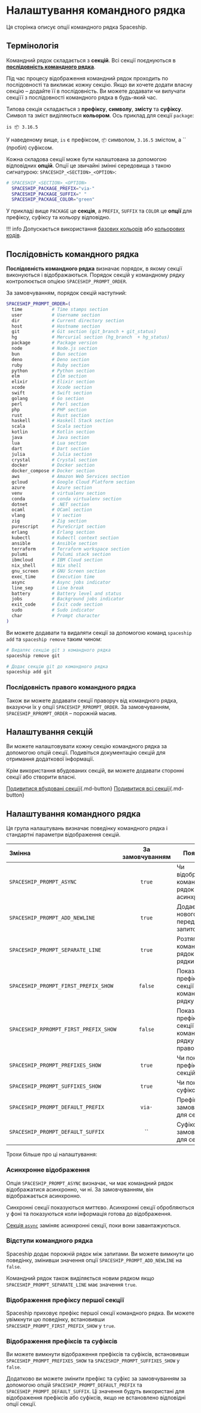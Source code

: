 # Налаштування командного рядка

Ця сторінка описує опції командного рядка Spaceship.

## Термінологія

Командний рядок складається з **секцій**. Всі секції поєднуються в [**послідовність командного рядка**](#prompt-order).

Під час процесу відображення командний рядок проходить по послідовності та викликає кожну секцію. Якщо ви хочете додати власну секцію – додайте її в послідовність. Ви можете додавати чи вилучати секціїї з послідовності командного рядка в будь-який час.

Типова секція складається з **префіксу**, **символу**, **змісту** та **суфіксу**. Символ та зміст виділяються **кольором**. Ось приклад для секції `package`:

```
is 📦 3.16.5
```

У наведеному вище, `is` є префіксом, `📦` символом, `3.16.5` змістом, а `` (пробіл) суфіксом.

Кожна складова секції може бути налаштована за допомогою відповідних **опцій**. Опції це звичайні змінні середовища з такою сигнатурою: `SPACESHIP_<SECTION>_<OPTION>`:

```zsh
# SPACESHIP_<SECTION>_<OPTION>
  SPACESHIP_PACKAGE_PREFIX="via·"
  SPACESHIP_PACKAGE_SUFFIX=" "
  SPACESHIP_PACKAGE_COLOR="green"
```

У прикладі вище `PACKAGE` це **секція**, а `PREFIX`, `SUFFIX` та `COLOR` це **опції** для префіксу, суфіксу та кольору відповідно.

!!! info
    Допускається використання [базових кольорів](https://wiki.archlinux.org/index.php/zsh#Colors) або [кольорових кодів](https://upload.wikimedia.org/wikipedia/commons/1/15/Xterm_256color_chart.svg).

## Послідовність командного рядка

**Послідовність командного рядка** визначає порядок, в якому секції виконуються і відображаються. Порядок секцій у командному рядку контролюється опцією `SPACESHIP_PROMPT_ORDER`.

За замовчуванням, порядок секцій наступний:

```zsh
SPACESHIP_PROMPT_ORDER=(
  time           # Time stamps section
  user           # Username section
  dir            # Current directory section
  host           # Hostname section
  git            # Git section (git_branch + git_status)
  hg             # Mercurial section (hg_branch  + hg_status)
  package        # Package version
  node           # Node.js section
  bun            # Bun section
  deno           # Deno section
  ruby           # Ruby section
  python         # Python section
  elm            # Elm section
  elixir         # Elixir section
  xcode          # Xcode section
  swift          # Swift section
  golang         # Go section
  perl           # Perl section
  php            # PHP section
  rust           # Rust section
  haskell        # Haskell Stack section
  scala          # Scala section
  kotlin         # Kotlin section
  java           # Java section
  lua            # Lua section
  dart           # Dart section
  julia          # Julia section
  crystal        # Crystal section
  docker         # Docker section
  docker_compose # Docker section
  aws            # Amazon Web Services section
  gcloud         # Google Cloud Platform section
  azure          # Azure section
  venv           # virtualenv section
  conda          # conda virtualenv section
  dotnet         # .NET section
  ocaml          # OCaml section
  vlang          # V section
  zig            # Zig section
  purescript     # PureScript section
  erlang         # Erlang section
  kubectl        # Kubectl context section
  ansible        # Ansible section
  terraform      # Terraform workspace section
  pulumi         # Pulumi stack section
  ibmcloud       # IBM Cloud section
  nix_shell      # Nix shell
  gnu_screen     # GNU Screen section
  exec_time      # Execution time
  async          # Async jobs indicator
  line_sep       # Line break
  battery        # Battery level and status
  jobs           # Background jobs indicator
  exit_code      # Exit code section
  sudo           # Sudo indicator
  char           # Prompt character
)
```

Ви можете додавати та видаляти секції за допомогою команд `spaceship add` та `spaceship remove` таким чином:

```zsh
# Видаляє секцію git з командного рядка
spaceship remove git

# Додає секцію git до командного рядка
spaceship add git
```

### Послідовність правого командного рядка

Також ви можете додавати секції праворуч від командного рядка, вказуючи їх у опції `SPACESHIP_RPROMPT_ORDER`. За замовчуванням, `SPACESHIP_RPROMPT_ORDER` – порожній масив.

## Налаштування секцій

Ви можете налаштовувати кожну секцію командного рядка за допомогою опцій секції. Подивіться документацію секцій для отримання додаткової інформації.

Крім використання вбудованих секцій, ви можете додавати сторонні секції або створити власні.

[Подивитися вбудовані секції](/sections/index.md ""){.md-button} [Подивитися всі секції](../registry.md ""){.md-button}

## Налаштування командного рядка

Ця група налаштувань визначає поведінку командного рядка і стандартні параметри відображення секцій.

| Змінна                                | За замовчуванням | Пояснення                                                  |
|:------------------------------------- |:----------------:| ---------------------------------------------------------- |
| `SPACESHIP_PROMPT_ASYNC`              |      `true`      | Чи відображати командний рядок асинхронно                  |
| `SPACESHIP_PROMPT_ADD_NEWLINE`        |      `true`      | Додає символ нового рядка перед кожним запитом             |
| `SPACESHIP_PROMPT_SEPARATE_LINE`      |      `true`      | Розтягнути командний рядок на два рядки                    |
| `SPACESHIP_PROMPT_FIRST_PREFIX_SHOW`  |     `false`      | Показати префікс першої секції в командному рядку          |
| `SPACESHIP_RPROMPT_FIRST_PREFIX_SHOW` |     `false`      | Показати префікс першої секції в командному рядку праворуч |
| `SPACESHIP_PROMPT_PREFIXES_SHOW`      |      `true`      | Чи показувати префікси секцій                              |
| `SPACESHIP_PROMPT_SUFFIXES_SHOW`      |      `true`      | Чи показувати суфікси секцій                               |
| `SPACESHIP_PROMPT_DEFAULT_PREFIX`     |      `via·`      | Префікс за замовчуванням для секцій                        |
| `SPACESHIP_PROMPT_DEFAULT_SUFFIX`     |        ``        | Суфікс за замовчуванням для секцій                         |

Трохи більше про ці налаштування:

### Асинхронне відображення

Опція `SPACESHIP_PROMPT_ASYNC` визначає, чи має командний рядок відображатися асинхронно, чи ні. За замовчуванням, він відображається асинхронно.

Синхронні секції показуються миттєво. Асинхронні секції обробляються у фоні та показуються коли інформація готова до відображення.

[Секція `async`](/sections/async.md) заміняє асинхронні секції, поки вони завантажуються.

### Відступи командного рядка

Spaceship додає порожній рядок між запитами. Ви можете вимкнути цю поведінку, змінивши значення опції `SPACESHIP_PROMPT_ADD_NEWLINE` на `false`.

Командний рядок також виділяється новим рядком якщо `SPACESHIP_PROMPT_SEPARATE_LINE` має значення `true`.

### Відображення префіксу першої секції

Spaceship приховує префікс першої секції командного рядка. Ви можете увімкнути цю поведінку, встановивши `SPACESHIP_PROMPT_FIRST_PREFIX_SHOW` у `true`.

### Відображення префіксів та суфіксів

Ви можете вимкнути відображення префіксів та суфіксів, встановивши `SPACESHIP_PROMPT_PREFIXES_SHOW` та `SPACESHIP_PROMPT_SUFFIXES_SHOW` у `false`.

Додатково ви можете змінити префікс та суфікс за замовчуванням за допомогою опцій `SPACESHIP_PROMPT_DEFAULT_PREFIX` та `SPACESHIP_PROMPT_DEFAULT_SUFFIX`. Ці значення будуть використані для відображення префіксів або суфіксів, якщо не встановлено відповідні опції секції.

